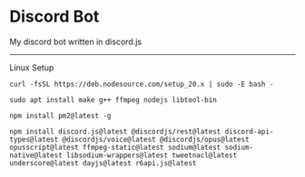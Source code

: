 # Discord Bot
My discord bot written in discord.js

-----

Linux Setup

```
curl -fsSL https://deb.nodesource.com/setup_20.x | sudo -E bash -
```

```
sudo apt install make g++ ffmpeg nodejs libtool-bin
```

```
npm install pm2@latest -g
```

```
npm install discord.js@latest @discordjs/rest@latest discord-api-types@latest @discordjs/voice@latest @discordjs/opus@latest opusscript@latest ffmpeg-static@latest sodium@latest sodium-native@latest libsodium-wrappers@latest tweetnacl@latest underscore@latest dayjs@latest r6api.js@latest
```